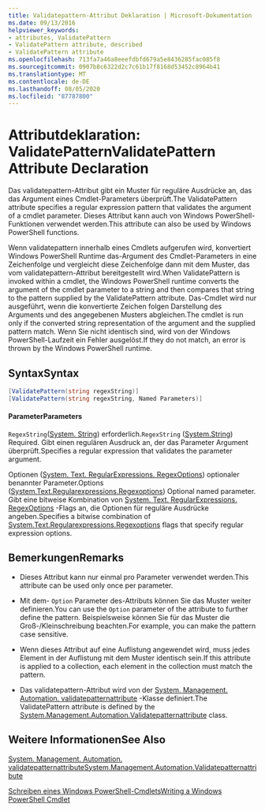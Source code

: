 ```yaml
---
title: Validatepattern-Attribut Deklaration | Microsoft-Dokumentation
ms.date: 09/13/2016
helpviewer_keywords:
- attributes, ValidatePattern
- ValidatePattern attribute, described
- ValidatePattern attribute
ms.openlocfilehash: 713fa7a46a8eeefdbfd679a5e8436285fac085f8
ms.sourcegitcommit: 0907b8c6322d2c7c61b17f8168d53452c8964b41
ms.translationtype: MT
ms.contentlocale: de-DE
ms.lasthandoff: 08/05/2020
ms.locfileid: "87787800"
---
```

# <a name="validatepattern-attribute-declaration"></a><span data-ttu-id="08b26-102">Attributdeklaration: ValidatePattern</span><span class="sxs-lookup"><span data-stu-id="08b26-102">ValidatePattern Attribute Declaration</span></span>

<span data-ttu-id="08b26-103">Das validatepattern-Attribut gibt ein Muster für reguläre Ausdrücke an, das das Argument eines Cmdlet-Parameters überprüft.</span><span class="sxs-lookup"><span data-stu-id="08b26-103">The ValidatePattern attribute specifies a regular expression pattern that validates the argument of a cmdlet parameter.</span></span> <span data-ttu-id="08b26-104">Dieses Attribut kann auch von Windows PowerShell-Funktionen verwendet werden.</span><span class="sxs-lookup"><span data-stu-id="08b26-104">This attribute can also be used by Windows PowerShell functions.</span></span>

<span data-ttu-id="08b26-105">Wenn validatepattern innerhalb eines Cmdlets aufgerufen wird, konvertiert Windows PowerShell Runtime das-Argument des Cmdlet-Parameters in eine Zeichenfolge und vergleicht diese Zeichenfolge dann mit dem Muster, das vom validatepattern-Attribut bereitgestellt wird.</span><span class="sxs-lookup"><span data-stu-id="08b26-105">When ValidatePattern is invoked within a cmdlet, the Windows PowerShell runtime converts the argument of the cmdlet parameter to a string and then compares that string to the pattern supplied by the ValidatePattern attribute.</span></span> <span data-ttu-id="08b26-106">Das-Cmdlet wird nur ausgeführt, wenn die konvertierte Zeichen folgen Darstellung des Arguments und des angegebenen Musters abgleichen.</span><span class="sxs-lookup"><span data-stu-id="08b26-106">The cmdlet is run only if the converted string representation of the argument and the supplied pattern match.</span></span> <span data-ttu-id="08b26-107">Wenn Sie nicht identisch sind, wird von der Windows PowerShell-Laufzeit ein Fehler ausgelöst.</span><span class="sxs-lookup"><span data-stu-id="08b26-107">If they do not match, an error is thrown by the Windows PowerShell runtime.</span></span>

## <a name="syntax"></a><span data-ttu-id="08b26-108">Syntax</span><span class="sxs-lookup"><span data-stu-id="08b26-108">Syntax</span></span>

```csharp
[ValidatePattern(string regexString)]
[ValidatePattern(string regexString, Named Parameters)]
```

#### <a name="parameters"></a><span data-ttu-id="08b26-109">Parameter</span><span class="sxs-lookup"><span data-stu-id="08b26-109">Parameters</span></span>

<span data-ttu-id="08b26-110">`RegexString`([System. String](/dotnet/api/System.String)) erforderlich.</span><span class="sxs-lookup"><span data-stu-id="08b26-110">`RegexString` ([System.String](/dotnet/api/System.String)) Required.</span></span> <span data-ttu-id="08b26-111">Gibt einen regulären Ausdruck an, der das Parameter Argument überprüft.</span><span class="sxs-lookup"><span data-stu-id="08b26-111">Specifies a regular expression that validates the parameter argument.</span></span>

<span data-ttu-id="08b26-112">Optionen ([System. Text. RegularExpressions. RegexOptions](/dotnet/api/System.Text.RegularExpressions.RegexOptions)) optionaler benannter Parameter.</span><span class="sxs-lookup"><span data-stu-id="08b26-112">Options ([System.Text.Regularexpressions.Regexoptions](/dotnet/api/System.Text.RegularExpressions.RegexOptions)) Optional named parameter.</span></span> <span data-ttu-id="08b26-113">Gibt eine bitweise Kombination von [System. Text. RegularExpressions. RegexOptions](/dotnet/api/System.Text.RegularExpressions.RegexOptions) -Flags an, die Optionen für reguläre Ausdrücke angeben.</span><span class="sxs-lookup"><span data-stu-id="08b26-113">Specifies a bitwise combination of [System.Text.Regularexpressions.Regexoptions](/dotnet/api/System.Text.RegularExpressions.RegexOptions) flags that specify regular expression options.</span></span>

## <a name="remarks"></a><span data-ttu-id="08b26-114">Bemerkungen</span><span class="sxs-lookup"><span data-stu-id="08b26-114">Remarks</span></span>

- <span data-ttu-id="08b26-115">Dieses Attribut kann nur einmal pro Parameter verwendet werden.</span><span class="sxs-lookup"><span data-stu-id="08b26-115">This attribute can be used only once per parameter.</span></span>

- <span data-ttu-id="08b26-116">Mit dem- `Option` Parameter des-Attributs können Sie das Muster weiter definieren.</span><span class="sxs-lookup"><span data-stu-id="08b26-116">You can use the `Option` parameter of the attribute to further define the pattern.</span></span> <span data-ttu-id="08b26-117">Beispielsweise können Sie für das Muster die Groß-/Kleinschreibung beachten.</span><span class="sxs-lookup"><span data-stu-id="08b26-117">For example, you can make the pattern case sensitive.</span></span>

- <span data-ttu-id="08b26-118">Wenn dieses Attribut auf eine Auflistung angewendet wird, muss jedes Element in der Auflistung mit dem Muster identisch sein.</span><span class="sxs-lookup"><span data-stu-id="08b26-118">If this attribute is applied to a collection, each element in the collection must match the pattern.</span></span>

- <span data-ttu-id="08b26-119">Das validatepattern-Attribut wird von der [System. Management. Automation. validatepatternattribute](/dotnet/api/System.Management.Automation.ValidatePatternAttribute) -Klasse definiert.</span><span class="sxs-lookup"><span data-stu-id="08b26-119">The ValidatePattern attribute is defined by the [System.Management.Automation.Validatepatternattribute](/dotnet/api/System.Management.Automation.ValidatePatternAttribute) class.</span></span>

## <a name="see-also"></a><span data-ttu-id="08b26-120">Weitere Informationen</span><span class="sxs-lookup"><span data-stu-id="08b26-120">See Also</span></span>

[<span data-ttu-id="08b26-121">System. Management. Automation. validatepatternattribute</span><span class="sxs-lookup"><span data-stu-id="08b26-121">System.Management.Automation.Validatepatternattribute</span></span>](/dotnet/api/System.Management.Automation.ValidatePatternAttribute)

[<span data-ttu-id="08b26-122">Schreiben eines Windows PowerShell-Cmdlets</span><span class="sxs-lookup"><span data-stu-id="08b26-122">Writing a Windows PowerShell Cmdlet</span></span>](./writing-a-windows-powershell-cmdlet.md)

